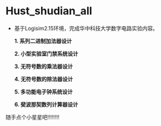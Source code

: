 # Hust_shudian_all
- 基于Logisim2.15环境，完成华中科技大学数字电路实验内容。

  **1. 系列二进制加法器设计**

  **2. 小型实验室门禁系统设计**

  **3. 无符号数的乘法器设计**

  **4. 无符号数的除法器设计**
  
  **5. 多功能电子钟系统设计**

  **6. 斐波那契数列计算器设计**
  
随手点个小星星吧!!!!!!!!
